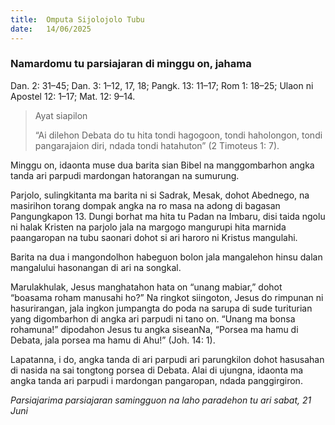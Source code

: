 ```yaml
---
title:  Omputa Sijolojolo Tubu
date:   14/06/2025
---
```


### Namardomu tu parsiajaran di minggu on, jahama

Dan. 2: 31–45; Dan. 3: 1–12, 17, 18; Pangk. 13: 11–17; Rom 1: 18–25; Ulaon ni Apostel 12: 1–17; Mat. 12: 9–14.

> <p>Ayat siapilon</p>
> “Ai dilehon Debata do tu hita tondi hagogoon, tondi haholongon, tondi pangarajaion diri, ndada tondi hatahuton” (2 Timoteus 1: 7).

Minggu on, idaonta muse dua barita sian Bibel na manggombarhon angka tanda ari parpudi mardongan hatorangan na sumurung.

Parjolo, sulingkitanta ma barita ni si Sadrak, Mesak, dohot Abednego, na masirihon torang dompak angka na ro masa na adong di bagasan Pangungkapon 13. Dungi borhat ma hita tu Padan na Imbaru, disi taida ngolu ni halak Kristen na parjolo jala na margogo mangurupi hita marnida paangaropan na tubu saonari dohot si ari haroro ni Kristus mangulahi.

Barita na dua i mangondolhon habeguon bolon jala mangalehon hinsu dalan mangalului hasonangan di ari na songkal.

Marulakhulak, Jesus manghatahon hata on “unang mabiar,” dohot “boasama roham manusahi ho?” Na ringkot siingoton, Jesus do rimpunan ni hasurirangan, jala ingkon jumpangta do poda na sarupa di sude turiturian yang digombarhon di angka ari parpudi ni tano on. “Unang ma bonsa rohamuna!” dipodahon Jesus tu angka siseanNa, “Porsea ma hamu di Debata, jala porsea ma hamu di Ahu!” (Joh. 14: 1).

Lapatanna, i do, angka tanda di ari parpudi ari parungkilon dohot hasusahan di nasida na sai tongtong porsea di Debata. Alai di ujungna, idaonta ma angka tanda ari parpudi i mardongan pangaropan, ndada panggirgiron.

_Parsiajarima parsiajaran samingguon na laho paradehon tu ari sabat, 21 Juni_